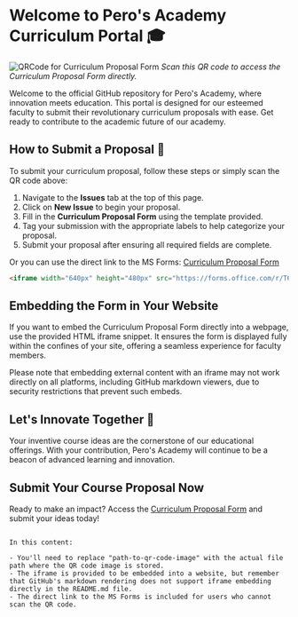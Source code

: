 # Welcome to Pero's Academy Curriculum Portal 🎓

![QRCode for Curriculum Proposal Form](https://github.com/Pero-s-Academy/Curriculum-Proposals/assets/126121348/6a68cbd1-1e8f-4b65-acbd-4ac0fc26d270) *Scan this QR code to access the Curriculum Proposal Form directly.*

Welcome to the official GitHub repository for Pero's Academy, where innovation meets education. This portal is designed for our esteemed faculty to submit their revolutionary curriculum proposals with ease. Get ready to contribute to the academic future of our academy.

## How to Submit a Proposal 📝

To submit your curriculum proposal, follow these steps or simply scan the QR code above:

1. Navigate to the **Issues** tab at the top of this page.
2. Click on **New Issue** to begin your proposal.
3. Fill in the **Curriculum Proposal Form** using the template provided.
4. Tag your submission with the appropriate labels to help categorize your proposal.
5. Submit your proposal after ensuring all required fields are complete.

Or you can use the direct link to the MS Forms: [Curriculum Proposal Form](https://forms.office.com/r/T67U9bZvCz)

```html
<iframe width="640px" height="480px" src="https://forms.office.com/r/T67U9bZvCz?embed=true" frameborder="0" marginwidth="0" marginheight="0" style="border: none; max-width:100%; max-height:100vh" allowfullscreen webkitallowfullscreen mozallowfullscreen msallowfullscreen></iframe>
```

## Embedding the Form in Your Website

If you want to embed the Curriculum Proposal Form directly into a webpage, use the provided HTML iframe snippet. It ensures the form is displayed fully within the confines of your site, offering a seamless experience for faculty members.

Please note that embedding external content with an iframe may not work directly on all platforms, including GitHub markdown viewers, due to security restrictions that prevent such embeds.

## Let's Innovate Together 🚀

Your inventive course ideas are the cornerstone of our educational offerings. With your contribution, Pero's Academy will continue to be a beacon of advanced learning and innovation.

## Submit Your Course Proposal Now

Ready to make an impact? Access the [Curriculum Proposal Form](https://forms.office.com/r/T67U9bZvCz) and submit your ideas today!

```

In this content:

- You'll need to replace "path-to-qr-code-image" with the actual file path where the QR code image is stored.
- The iframe is provided to be embedded into a website, but remember that GitHub's markdown rendering does not support iframe embedding directly in the README.md file.
- The direct link to the MS Forms is included for users who cannot scan the QR code.
